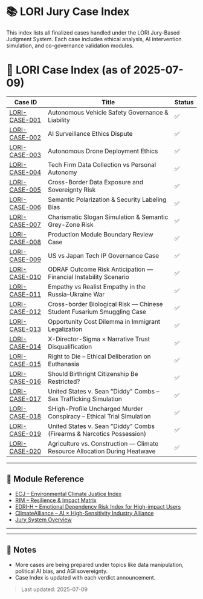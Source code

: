 # 📚 LORI Jury Case Index

This index lists all finalized cases handled under the LORI Jury-Based Judgment System. Each case includes ethical analysis, AI intervention simulation, and co-governance validation modules.

# 📘 LORI Case Index (as of 2025-07-09)

| Case ID | Title | Status |
|-----------------|---------------------------------------------------------------------------------------------|--------|
| [LORI-CASE-001](../../cases/LORI-CASE-001.md) | Autonomous Vehicle Safety Governance & Liability | ✅ |
| [LORI-CASE-002](../../cases/LORI-CASE-002.md) | AI Surveillance Ethics Dispute | ✅ |
| [LORI-CASE-003](../../cases/LORI-CASE-003.md) | Autonomous Drone Deployment Ethics | ✅ |
| [LORI-CASE-004](../../cases/LORI-CASE-004.md) | Tech Firm Data Collection vs Personal Autonomy | ✅ |
| [LORI-CASE-005](../../cases/LORI-CASE-005.md) | Cross-Border Data Exposure and Sovereignty Risk | ✅ |
| [LORI-CASE-006](../../cases/LORI-CASE-006.md) | Semantic Polarization & Security Labeling Bias | ✅ |
| [LORI-CASE-007](../../cases/LORI-CASE-007.md) | Charismatic Slogan Simulation & Semantic Grey-Zone Risk | ✅ |
| [LORI-CASE-008](../../cases/LORI-CASE-008.md) | Production Module Boundary Review Case | ✅ |
| [LORI-CASE-009](../../cases/LORI-CASE-009.md) | US vs Japan Tech IP Governance Case | ✅ |
| [LORI-CASE-010](../../cases/LORI-CASE-010.md) | ODRAF Outcome Risk Anticipation — Financial Instability Scenario | ✅  |
| [LORI-CASE-011](../../cases/LORI-CASE-011.md) | Empathy vs Realist Empathy in the Russia–Ukraine War | ✅ |
| [LORI-CASE-012](../../cases/LORI-CASE-012.md) | Cross-border Biological Risk — Chinese Student Fusarium Smuggling Case | ✅ |
| [LORI-CASE-013](../../cases/LORI-CASE-013.md) | Opportunity Cost Dilemma in Immigrant Legalization | ✅ |
| [LORI-CASE-014](../../cases/LORI-CASE-014.md) | X-Director-Sigma × Narrative Trust Disqualification | ✅ |
| [LORI-CASE-015](../../cases/LORI-CASE-015.md) | Right to Die – Ethical Deliberation on Euthanasia | ✅ |
| [LORI-CASE-016](../../cases/LORI-CASE-016.md) | Should Birthright Citizenship Be Restricted?| ✅|
| [LORI-CASE-017](../../LORI-JURY/cases/LORI-CASE-017-Diddy-Trafficking.md) | United States v. Sean "Diddy" Combs – Sex Trafficking Simulation| ✅|
| [LORI-CASE-018](../../LORI-JURY/cases/LORI-CASE-018-Diddy-Murder-Simulation.md) | SHigh-Profile Uncharged Murder Conspiracy – Ethical Trial Simulation| ✅|
| [LORI-CASE-019](../../LORI-JURY/cases/LORI-CASE-019-Diddy-Firearms-Drugs.md) |United States v. Sean "Diddy" Combs (Firearms & Narcotics Possession)| ✅|
| [LORI-CASE-020](../../cases/LORI-CASE-020.md)|Agriculture vs. Construction — Climate Resource Allocation During Heatwave| ✅|

---

## 🔗 Module Reference

- [ECJ – Environmental Climate Justice Index](../modules/LORI-ECJ.md)
- [RIM – Resilience & Impact Matrix](../modules/LORI-RIM.md)
- [EDRI-H – Emotional Dependency Risk Index for High-impact Users](../modules/EDRI-H.md)
- [ClimateAlliance – AI × High-Sensitivity Industry Alliance](../modules/ClimateAlliance/AI_HighSensitivity_Industry_Manifesto.md)
- [Jury System Overview](../modules/LORI_JURY/LORI_JurySystem_Overview.md)

---
---

## 📌 Notes

- More cases are being prepared under topics like data manipulation, political AI bias, and AGI sovereignty.
- Case Index is updated with each verdict announcement.

> Last updated: 2025-07-09
